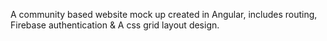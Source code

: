 A community based website mock up created in Angular, includes routing, Firebase authentication & A css grid layout design.
